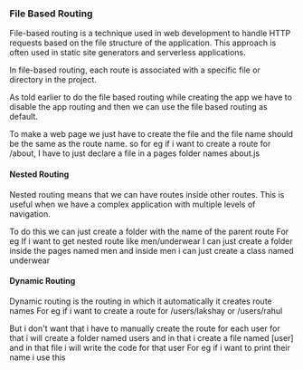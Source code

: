 ### File Based Routing
File-based routing is a technique used in web development to handle HTTP requests based on the file structure of the application. This approach is often used in static site generators and serverless applications.

In file-based routing, each route is associated with a specific file or directory in the project.

As told earlier to do the file based routing while creating the app we have to disable the app routing and then we can use the file based routing as default.

To make a web page we just have to create the file and the file name should be the same as the route name.
so for eg if i want to create a route for /about, I have to just declare a file in a pages folder names about.js


#### Nested Routing

Nested routing means that we can have routes inside other routes. This is useful when we have a complex application with multiple levels of navigation.

To do this we can just create a folder with the name of the parent route
For eg If i want to get nested route like men/underwear
I can just create a folder inside the pages named men and inside men i can just create a class named underwear



#### Dynamic Routing
Dynamic routing is the routing in which it automatically it creates route names
For eg if i want to create a route for /users/lakshay or /users/rahul

But i don't want that i have to manually create the route for each user
for that i will create a folder named users and in that i create a file named [user] and in that file i will write the code for that user
For eg if i want to print their name i use this